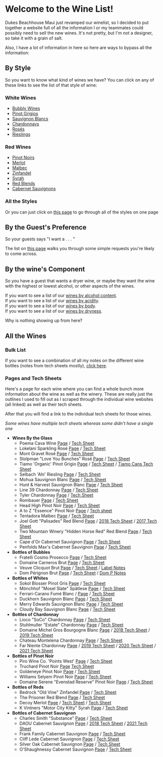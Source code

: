 # Welcome to the Wine List!

Dukes Beachhouse Maui just revamped our winelist, so I decided to put together a website full of all the information I or my teammates could possibly need to sell the new wines. It's not pretty, but I'm not a designer, so take it with a grain of salt.

Also, I have a lot of information in here so here are ways to bypass all the information:

## By Style
So you want to know what kind of wines we have? You can click on any of these links to see the list of that style of wine:
### White Wines
 - [Bubbly Wines](style_pages/Bubbly.md)  
 - [Pinot Grigios](style_pages/Pinot_Grigio.md)  
 - [Sauvignon Blancs](style_pages/Sauvignon_Blancs.md)  
 - [Chardonnays](style_pages/Chardonnays.md)  
 - [Rosés](style_pages/Rose.md)  
 - [Rieslings](style_pages/Riesling.md)  

### Red Wines
 - [Pinot Noirs](style_pages/Pinot_Noir.md)  
 - [Merlot](style_pages/Merlot.md)  
 - [Malbec](style_pages/Malbec.md)  
 - [Zinfandel](style_pages/Zinfandel.md)  
 - [Syrah](style_pages/Syrah.md)  
 - [Red Blends](style_pages/Red_Blends.md)  
 - [Cabernet Sauvignons](style_pages/Cabernet_Sauvignon.md)  

### All the Styles
Or you can just click on [this page](list_pages/Dukes_Wines_By_Style.md) to go through all of the styles on one page

## By the Guest's Preference
So your guests says "I want a . . . " 

The list on [this page](list_pages/Wines_By_Guest.md) walks you through some simple requests you're likely to come across.

## By the wine's Component
So you have a guest that wants a dryer wine, or maybe they want the wine with the highest or lowest alcohol, or other aspects of the wines.  

If you want to see a list of our [wines by alcohol content](list_pages/Dukes_Wines_by_Alcohol.md).  
If you want to see a list of our [wines by acidity](list_pages/Dukes_Wines_By_Acidity.md).  
If you want to see a list of our [wines by body](list_pages/Dukes_Wines_By_Body.md).  
If you want to see a list of our [wines by dryness](list_pages/Dukes_Wines_by_Dryness.md).  

Why is nothing showing up from here?
## All the Wines

### Bulk List
If you want to see a combination of all my notes on the different wine bottles (notes from tech sheets mostly), [click here](list_pages/Dukes_Wine_List.md).

### Pages and Tech Sheets
Here's a page for each wine where you can find a whole bunch more information about the wine as well as the winery. These are really just the outlines I used to fill out as I scraped through the individual wine websites (all linked) as well as their tech sheets.

After that you will find a link to the individual tech sheets for those wines.  

*Some wines have multiple tech sheets whereas some didn't have a single one*
- **Wines By the Glass**
  - Poema Cava Wine [Page](wine_pages/Poema.md) / [Tech Sheet](wine_pdfs/Poema_Brut.pdf)
  - Lokelani Sparkling Rosé  [Page](wine_pages/Lokelani.md) / [Tech Sheet](wine_pdfs/Lokelani_Rose.pdf)
  - Mont Gravet Rosé  [Page](wine_pages/Mont_Gravet.md) / [Tech Sheet](wine_pdfs/Mont_Gravet_Rose.pdf)
  - Stolpman "Love You Bunches" Rosé  [Page](wine_pages/Stolpman.md) / [Tech Sheet](wine_pdfs/2020_Stoilpman_Love_You_Bunches.pdf)
  - Tiamo 'Organic' Pinot Grigio  [Page](wine_pages/Tiamo.md) / [Tech Sheet](wine_pdfs/Tiamo_PG.pdf) / [Tiamo Cans Tech Sheet](wine_pdfs/Tiamo_PG_Can.pdf)
  - Selbach 'Ahi' Riesling [Page](wine_pages/Selbach.md) / [Tech Sheet](wine_pdfs/Selbach_Riesling.pdf)
  - Mohua Sauvignon Blanc [Page](wine_pages/Mohua.md) / [Tech Sheet](asseets/Mohua_SB.pdf)
  - Hunt & Harvest Sauvignon Blanc [Page](wine_pages/Hunt_And_Harvest.md) / [Tech Sheet](wine_pdfs/Hunt_And_Harvest_SB.pdf)
  - Line 39 Chardonnay [Page](wine_pages/Line_39_Chard.md) / [Tech Sheet](wine_pdfs/Line_39_Chard.pdf)
  - Tyler Chardonnay [Page](wine_pages/Tyler.md) / [Tech Sheet](wine_pdfs/Tyler_Chardonnay.pdf)
  - Rombauer [Page](wine_pages/Rombauer.md) / [Tech Sheet](wine_pdfs/Rombauer_Carneros_Chard.pdf)
  - Head High Pinot Noir [Page](wine_pages/Head_High.md) / [Tech Sheet](wine_pdfs/Head_High_PN.pdf)
  - A to Z "Essence" Pinot Noir [Page](wine_pages/AtoZ.md) / [Tech sheet](wine_pdfs/A_to_Z_Essence_PN.pdf)
  - Tentadora Malbec [Page](wine_pages/Tentadora.md) / [Tech Sheet](wine_pdfs/Tentadora_Malbec.pdf)
  - Joel Gott "Palisades" Red Blend [Page](wine_pages/Joel_Gott.md) / [2018 Tech Sheet](wine_pdfs/Joel_Gott_2018.pdf) / [2017 Tech Sheet](wine_pdfs/Joel_Gott_2018.pdf)
  - Two Mountain Winery "Hidden Horse Red" Red Blend [Page](wine_pages/Two_Mountain.md) / [Tech Sheet](wine_pdfs/Hidden_Horse_Red.pdf)
  - Cape d'Or Cabernet Sauvignon [Page](wine_pages/Cape_DOr.md) / [Tech Sheet](wine_pdfs/Cape_Dor_Cab.pdf)
  - Penfolds Max's Cabernet Sauvignon [Page](wine_pages/Penfolds.md) / [Tech Sheet](wine_pdfs/Penfolds_Maxs_Cab.pdf)
- **Bottles of Bubbles**
  - Fratelli Cosmo Prosecco [Page](wine_pages/Fratelli_Cosmo.md) / [Tech Sheet](wine_pdfs/Fratelli_Prosecco.pdf)
  - Domaine Carneros Brut [Page](wine_pages/Domaine_Carneros.md) / [Tech Sheet](wine_pdfs/Domaine_Carneros_Brut.pdf)
  - Veuve Clicquot Brut [Page](wine_pages/Veuve_Clicquot.md) / [Tech Sheet](wine_pdfs/Veuve_Clicquot.pdf) / [Label Notes](wine_pdfs/Veuve_Clicquot_Brut.pdf)
  - Dom Pérignon Brut [Page](wine_pages/Dom_P.md) / [Tech Sheet](wine_pdfs/Dom_Perignon.pdf) / [Dom P Notes](wine_pdfs/Dom_P_Notes.pdf)
- **Bottles of Whites**
  - Sokol Blosser Pinot Gris [Page](wine_pages/Sokol_Blosser.md) / [Tech Sheet](wine_pdfs/Sokol_Blosser_PG.pdf)
  - Mönchhof "Mosel Slate" Spätlese [Page](wine_pages/Moncchof.md) / [Tech Sheet](wine_pdfs/Monchhof_Mosel_Riesling.pdf)
  - Ferrari-Carano Fumé Blanc / [Page](wine_pages/Ferrari_Carano.md) / [Tech Sheet](wine_pdfs/Ferrai_Carano_FumeBlanc.pdf)
  - Duckhorn Sauvignon Blanc [Page](wine_pages/Duckhorn.md) / [Tech Sheet](wine_pdfs/Duckhorn_SB.pdf)
  - Merry Edwards Sauvignon Blanc [Page](wine_pages/Merry_Edwards.md) / [Tech Sheet](wine_pdfs/Merry_Edwards_SB.pdf)
  - Cloudy Bay Sauvignon Blanc [Page](wine_pages/Cloudy_Bay.md) / [Tech Sheet](wine_pdfs/Cloudy_Bay_SB.pdf)
- **Bottles of Chardonnay**
  - Lioco "SoCo" Chardonnay [Page](wine_pages/Lioco.md) / [Tech Sheet](wine_pdfs/LIOCO.pdf)
  - Stuhlmuller "Estate" Chardonnay [Page](wine_pages/Stuhlmuller.md) / [Tech Sheet](wine_pdfs/Stuhlmuller_Estate_Chard.pdf)
  - Domaine Michel Gros Bourgogne Blanc [Page](wine_pages/Domaine_Michel.md) / [2018 Tech Sheet](wine_pdfs/Domaine_Michel_2018.pdf) / [2019 Tech Sheet](wine_pdfs/Domaine_Michel_2019.pdf)
  - Chateau Montelena Chardonnay [Page](wine_pages/Chateau_Montelena.md) / [Tech Sheet](wine_pdfs/Chateau_Montelena_Chard.pdf)
  - Far Niente Chardonnay [Page](wine_pages/Far_Niente.md) / [2019 Tech Sheet](wine_pdfs/Far_Niente_2019.pdf) / [2020 Tech Sheet](wine_pdfs/Far_Niente_2020.pdf) / [2021 Tech Sheet](wine_pdfs/Far_Niente_2021.pdf)
- **Bottles of Pinot Noir**
  - Piro Wine Co. 'Points West' [Page](wine_pages/Piro_Points_West.md) / [Tech Sheet](wine_pdfs/Points_West.pdf)
  - Truchard Pinot Noir [Page](wine_pages/Truchard.md) [Tech Sheet](wine_pdfs/Truchard.pdf)
  - Goldeneye Pinot Noir [Page](wine_pages/Goldeneye.md) / [Tech Sheet](wine_pdfs/Goldeneye.pdf)
  - Williams Selyem Pinot Noir [Page](wine_pages/Williams_Selyem.md) / [Tech Sheet](wine_pdfs/Williams_Selyem.pdf)
  - Domaine Serene "Evenstad Reserve" Pinot Noir [Page](wine_pages/Domaine_Serene_Evenstad.md) / [Tech Sheet](wine_pdfs/Domaine_Serene.pdf)
- **Bottles of Reds**
  - Bedrock "Old Vine" Zinfandel [Page](wine_pages/Bedrock.md) / [Tech Sheet](wine_pdfs/Bedrock.pdf)
  - The Prisoner Red Blend [Page](wine_pages/The_Prisoner.md) / [Tech Sheet](wine_pdfs/The_Prisoner.pdf)
  - Decoy Merlot [Page](wine_pages/Decoy.md) / [Tech Sheet](wine_pdfs/Decoy.pdf) / [Tech Sheet](wine_pdfs/Decoy_2019.pdf)
  - K Vintners "Motor City Kitty" Syrah [Page](wine_pages/K_Vintners.md) / [Tech Sheet](wine_pdfs/K_Vintners.pdf)
- **Bottles of Cabernet Sauvignon**
  - Charles Smith "Substance" [Page](wine_pages/Charles_Smith_Substance.md) / [Tech Sheet](wine_pdfs/Charles_Smith.pdf)
  - DAOU Cabernet Sauvignon [Page](wine_pages/DAOU.md) / [2018 Tech Sheet](wine_pdfs/DAOU_2018.pdf) / [2021 Tech Sheet](wine_pdfs/DAOU_2021.pdf)
  - Frank Family Cabernet Sauvignon [Page](wine_pages/Frank_Family.md) / [Tech Sheet](wine_pdfs/Frank_Family.pdf)
  - Cliff Lede Cabernet Sauvignon [Page](wine_pages/Cliff_Lede.md) / [Tech Sheet](wine_pdfs/Cliff_Lede.pdf)
  - Silver Oak Cabernet Sauvignon [Page](wine_pages/Silver_Oak.md) / [Tech Sheet](wine_pdfs/Silver_Oak.pdf)
  - O'Shaughnessy Cabernet Sauvignon [Page](wine_pages/O_Shaughnessy.md) / [Tech Sheet](wine_pdfs/O'Shaughnessy.pdf)

